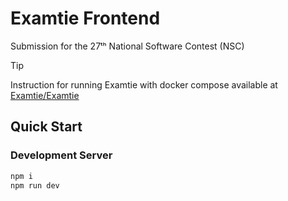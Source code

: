 # Examtie Frontend

Submission for the 27ᵗʰ National Software Contest (NSC)

> [!TIP]
> Instruction for running Examtie with docker compose available at [Examtie/Examtie](https://github.com/Examtie/Examtie)

## Quick Start

### Development Server

```bash
npm i
npm run dev
```

